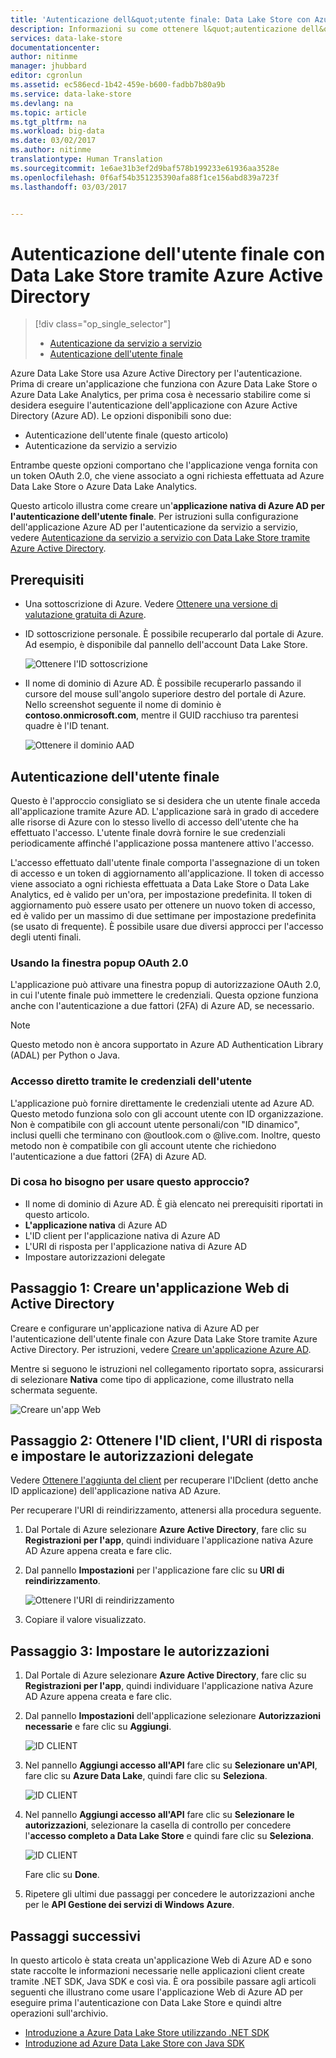 ```yaml
---
title: 'Autenticazione dell&quot;utente finale: Data Lake Store con Azure Active Directory | Documentazione Microsoft'
description: Informazioni su come ottenere l&quot;autenticazione dell&quot;utente finale con Data Lake Store tramite Azure Active Directory
services: data-lake-store
documentationcenter: 
author: nitinme
manager: jhubbard
editor: cgronlun
ms.assetid: ec586ecd-1b42-459e-b600-fadbb7b80a9b
ms.service: data-lake-store
ms.devlang: na
ms.topic: article
ms.tgt_pltfrm: na
ms.workload: big-data
ms.date: 03/02/2017
ms.author: nitinme
translationtype: Human Translation
ms.sourcegitcommit: 1e6ae31b3ef2d9baf578b199233e61936aa3528e
ms.openlocfilehash: 0f6af54b351235390afa88f1ce156abd839a723f
ms.lasthandoff: 03/03/2017


---
```

# <a name="end-user-authentication-with-data-lake-store-using-azure-active-directory"></a>Autenticazione dell'utente finale con Data Lake Store tramite Azure Active Directory
> [!div class="op_single_selector"]
> * [Autenticazione da servizio a servizio](data-lake-store-authenticate-using-active-directory.md)
> * [Autenticazione dell'utente finale](data-lake-store-end-user-authenticate-using-active-directory.md)
> 
> 

Azure Data Lake Store usa Azure Active Directory per l'autenticazione. Prima di creare un'applicazione che funziona con Azure Data Lake Store o Azure Data Lake Analytics, per prima cosa è necessario stabilire come si desidera eseguire l'autenticazione dell'applicazione con Azure Active Directory (Azure AD). Le opzioni disponibili sono due:

* Autenticazione dell'utente finale (questo articolo)
* Autenticazione da servizio a servizio

Entrambe queste opzioni comportano che l'applicazione venga fornita con un token OAuth 2.0, che viene associato a ogni richiesta effettuata ad Azure Data Lake Store o Azure Data Lake Analytics.

Questo articolo illustra come creare un'**applicazione nativa di Azure AD per l'autenticazione dell'utente finale**. Per istruzioni sulla configurazione dell'applicazione Azure AD per l'autenticazione da servizio a servizio, vedere [Autenticazione da servizio a servizio con Data Lake Store tramite Azure Active Directory](data-lake-store-authenticate-using-active-directory.md).

## <a name="prerequisites"></a>Prerequisiti
* Una sottoscrizione di Azure. Vedere [Ottenere una versione di valutazione gratuita di Azure](https://azure.microsoft.com/pricing/free-trial/).

* ID sottoscrizione personale. È possibile recuperarlo dal portale di Azure. Ad esempio, è disponibile dal pannello dell'account Data Lake Store.
  
    ![Ottenere l'ID sottoscrizione](./media/data-lake-store-end-user-authenticate-using-active-directory/get-subscription-id.png)

* Il nome di dominio di Azure AD. È possibile recuperarlo passando il cursore del mouse sull'angolo superiore destro del portale di Azure. Nello screenshot seguente il nome di dominio è **contoso.onmicrosoft.com**, mentre il GUID racchiuso tra parentesi quadre è l'ID tenant. 
  
    ![Ottenere il dominio AAD](./media/data-lake-store-end-user-authenticate-using-active-directory/get-aad-domain.png)

## <a name="end-user-authentication"></a>Autenticazione dell'utente finale
Questo è l'approccio consigliato se si desidera che un utente finale acceda all'applicazione tramite Azure AD. L'applicazione sarà in grado di accedere alle risorse di Azure con lo stesso livello di accesso dell'utente che ha effettuato l'accesso. L'utente finale dovrà fornire le sue credenziali periodicamente affinché l'applicazione possa mantenere attivo l'accesso.

L'accesso effettuato dall'utente finale comporta l'assegnazione di un token di accesso e un token di aggiornamento all'applicazione. Il token di accesso viene associato a ogni richiesta effettuata a Data Lake Store o Data Lake Analytics, ed è valido per un'ora, per impostazione predefinita. Il token di aggiornamento può essere usato per ottenere un nuovo token di accesso, ed è valido per un massimo di due settimane per impostazione predefinita (se usato di frequente). È possibile usare due diversi approcci per l'accesso degli utenti finali.

### <a name="using-the-oauth-20-pop-up"></a>Usando la finestra popup OAuth 2.0
L'applicazione può attivare una finestra popup di autorizzazione OAuth 2.0, in cui l'utente finale può immettere le credenziali. Questa opzione funziona anche con l'autenticazione a due fattori (2FA) di Azure AD, se necessario. 

> [!NOTE]
> Questo metodo non è ancora supportato in Azure AD Authentication Library (ADAL) per Python o Java.
> 
> 

### <a name="directly-passing-in-user-credentials"></a>Accesso diretto tramite le credenziali dell'utente
L'applicazione può fornire direttamente le credenziali utente ad Azure AD. Questo metodo funziona solo con gli account utente con ID organizzazione. Non è compatibile con gli account utente personali/con "ID dinamico", inclusi quelli che terminano con @outlook.com o @live.com. Inoltre, questo metodo non è compatibile con gli account utente che richiedono l'autenticazione a due fattori (2FA) di Azure AD.

### <a name="what-do-i-need-to-use-this-approach"></a>Di cosa ho bisogno per usare questo approccio?
* Il nome di dominio di Azure AD. È già elencato nei prerequisiti riportati in questo articolo.
* **L'applicazione nativa** di Azure AD
* L'ID client per l'applicazione nativa di Azure AD
* L'URI di risposta per l'applicazione nativa di Azure AD
* Impostare autorizzazioni delegate


## <a name="step-1-create-an-active-directory-web-application"></a>Passaggio 1: Creare un'applicazione Web di Active Directory

Creare e configurare un'applicazione nativa di Azure AD per l'autenticazione dell'utente finale con Azure Data Lake Store tramite Azure Active Directory. Per istruzioni, vedere [Creare un'applicazione Azure AD](../azure-resource-manager/resource-group-create-service-principal-portal.md).

Mentre si seguono le istruzioni nel collegamento riportato sopra, assicurarsi di selezionare **Nativa** come tipo di applicazione, come illustrato nella schermata seguente.

![Creare un'app Web](./media/data-lake-store-end-user-authenticate-using-active-directory/azure-active-directory-create-native-app.png "Creare un'app nativa")

## <a name="step-2-get-client-id-reply-uri-and-set-delegated-permissions"></a>Passaggio 2: Ottenere l'ID client, l'URI di risposta e impostare le autorizzazioni delegate

Vedere [Ottenere l'aggiunta del client](../azure-resource-manager/resource-group-create-service-principal-portal.md#get-application-id-and-authentication-key) per recuperare l'IDclient (detto anche ID applicazione) dell'applicazione nativa AD Azure.

Per recuperare l'URI di reindirizzamento, attenersi alla procedura seguente.

1. Dal Portale di Azure selezionare **Azure Active Directory**, fare clic su **Registrazioni per l'app**, quindi individuare l'applicazione nativa Azure AD Azure appena creata e fare clic.

2. Dal pannello **Impostazioni** per l'applicazione fare clic su **URI di reindirizzamento**.

    ![Ottenere l'URI di reindirizzamento](./media/data-lake-store-end-user-authenticate-using-active-directory/azure-active-directory-redirect-uri.png)

3. Copiare il valore visualizzato.


## <a name="step-3-set-permissions"></a>Passaggio 3: Impostare le autorizzazioni

1. Dal Portale di Azure selezionare **Azure Active Directory**, fare clic su **Registrazioni per l'app**, quindi individuare l'applicazione nativa Azure AD Azure appena creata e fare clic.

2. Dal pannello **Impostazioni** dell'applicazione selezionare **Autorizzazioni necessarie** e fare clic su **Aggiungi**.

    ![ID CLIENT](./media/data-lake-store-end-user-authenticate-using-active-directory/aad-end-user-auth-set-permission-1.png)

3. Nel pannello **Aggiungi accesso all'API** fare clic su **Selezionare un'API**, fare clic su **Azure Data Lake**, quindi fare clic su **Seleziona**.

    ![ID CLIENT](./media/data-lake-store-end-user-authenticate-using-active-directory/aad-end-user-auth-set-permission-2.png)
 
4.  Nel pannello **Aggiungi accesso all'API** fare clic su **Selezionare le autorizzazioni**, selezionare la casella di controllo per concedere l'**accesso completo a Data Lake Store** e quindi fare clic su **Seleziona**.

    ![ID CLIENT](./media/data-lake-store-end-user-authenticate-using-active-directory/aad-end-user-auth-set-permission-3.png)

    Fare clic su **Done**.

5. Ripetere gli ultimi due passaggi per concedere le autorizzazioni anche per le **API Gestione dei servizi di Windows Azure**.
   
## <a name="next-steps"></a>Passaggi successivi
In questo articolo è stata creata un'applicazione Web di Azure AD e sono state raccolte le informazioni necessarie nelle applicazioni client create tramite .NET SDK, Java SDK e così via. È ora possibile passare agli articoli seguenti che illustrano come usare l'applicazione Web di Azure AD per eseguire prima l'autenticazione con Data Lake Store e quindi altre operazioni sull'archivio.

* [Introduzione a Azure Data Lake Store utilizzando .NET SDK](data-lake-store-get-started-net-sdk.md)
* [Introduzione ad Azure Data Lake Store con Java SDK](data-lake-store-get-started-java-sdk.md)


